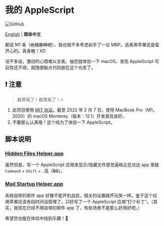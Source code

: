 # 我的 AppleScript

![GitHub](https://img.shields.io/github/license/ArvinZJC/MyAppleScript)

[English](./README.md) | **简体中文**

都说 M1 香（~~也就那样吧~~），我也就不多考虑剁手了一台 MBP。逃离黑苹果还是蛮开心的。真香嗷！XD

话不多说，激动的心情难以言表。抽空就体验一下 macOS，发现 AppleScript 可玩性还不错，就随便敲点代码放在这个仓库了。

## ❗ 注意

> 敲黑板了！敲黑板了！🔥

1. 此项目使用 [MIT 协议](./LICENSE)。截至 2022 年 2 月 7 日，使用 MacBook Pro（M1， 2020）的 macOS Monterey（版本：12.1）开发表现良好。
2. 不要那么认真哦！这个纯为了体验一下 AppleScript。

## 脚本说明

### [Hidden Files Helper.app](./Hidden%20Files%20Helper.app)

虽然但是，写一个 AppleScript 应用来显示/隐藏文件感觉逼格比在访达 app 里敲`Command` + `Shift` + `.`高（~~BS~~）。

### [Mail Startup Helper.app](./Mail%20Startup%20Helper.app)

系统自带的邮件 app 好像不能开机自启，相关的设置跟开玩笑一样。鉴于这个应用苹果应该有段时间没搭理了，只好写了一个 AppleScript 应用“打个补丁”。（其实，我现在已经不用自带的邮件 app 了，有些场景不是那么好用好吧。）

希望您也能在体验中找到乐趣！💖
